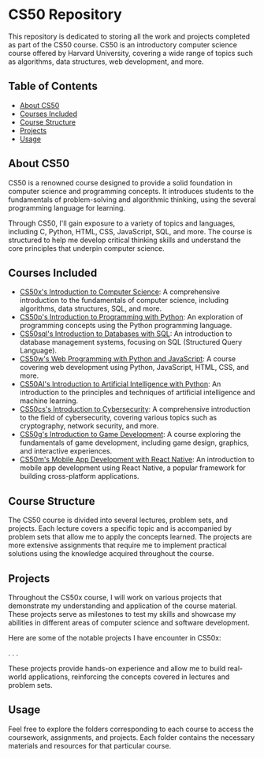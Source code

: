 # CS50 Repository

This repository is dedicated to storing all the work and projects completed as part of the CS50 course. CS50 is an introductory computer science course offered by Harvard University, covering a wide range of topics such as algorithms, data structures, web development, and more.

## Table of Contents

- [About CS50](#about-cs50)
- [Courses Included](#courses-included)
- [Course Structure](#course-structure)
- [Projects](#projects)
- [Usage](#usage)


## About CS50

CS50 is a renowned course designed to provide a solid foundation in computer science and programming concepts. It introduces students to the fundamentals of problem-solving and algorithmic thinking, using the several programming language for learning.

Through CS50, I'll gain exposure to a variety of topics and languages, including C, Python, HTML, CSS, JavaScript, SQL, and more. The course is structured to help me develop critical thinking skills and understand the core principles that underpin computer science.

## Courses Included

- [CS50x's Introduction to Computer Science](./CS50x): A comprehensive introduction to the fundamentals of computer science, including algorithms, data structures, SQL, and more.
- [CS50p's Introduction to Programming with Python](./CS50p): An exploration of programming concepts using the Python programming language.
- [CS50sql's Introduction to Databases with SQL](./CS50sql): An introduction to database management systems, focusing on SQL (Structured Query Language).
- [CS50w's Web Programming with Python and JavaScript](./CS50w): A course covering web development using Python, JavaScript, HTML, CSS, and more.
- [CS50AI's Introduction to Artificial Intelligence with Python](./CS50AI): An introduction to the principles and techniques of artificial intelligence and machine learning.
- [CS50cs's Introduction to Cybersecurity](./CS50cs): A comprehensive introduction to the field of cybersecurity, covering various topics such as cryptography, network security, and more.
- [CS50g's Introduction to Game Development](./CS50g): A course exploring the fundamentals of game development, including game design, graphics, and interactive experiences.
- [CS50m's Mobile App Development with React Native](./CS50m): An introduction to mobile app development using React Native, a popular framework for building cross-platform applications.

## Course Structure

The CS50 course is divided into several lectures, problem sets, and projects. Each lecture covers a specific topic and is accompanied by problem sets that allow me to apply the concepts learned. The projects are more extensive assignments that require me to implement practical solutions using the knowledge acquired throughout the course.

## Projects

Throughout the CS50x course, I will work on various projects that demonstrate my understanding and application of the course material. These projects serve as milestones to test my skills and showcase my abilities in different areas of computer science and software development.

Here are some of the notable projects I have encounter in CS50x:

.
.
.

These projects provide hands-on experience and allow me to build real-world applications, reinforcing the concepts covered in lectures and problem sets.

## Usage

Feel free to explore the folders corresponding to each course to access the coursework, assignments, and projects. Each folder contains the necessary materials and resources for that particular course.
